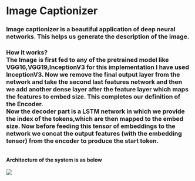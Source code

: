 # Image Captionizer
### Image captionizer is a beautiful application of deep neural networks. This helps us generate the description of the image.<br>

### How it works?<br> The Image is first fed to any of the pretrained model like VGG16,VGG19,InceptionV3 for this implementation I have used InceptionV3. Now we remove the final output layer from the network and take the second last features network and then we add another dense layer after the feature layer which maps the features to embed size. This completes our definition of the Encoder.<br>Now the decoder part is a LSTM network in which we provide the index of the tokens,which are then mapped to the embed size. Now before feeding this tensor of embeddings to the network we concat the output features (with the embedding tensor) from the encoder to produce the start token.
<br/>
<b>
    Architecture of the system is as below<br/>
</br>
<kbd>
<img src = "https://github.com/jenilgandhi2111/DCGAN-MNIST/blob/master/Assets/Diagram.png">
</kbd>